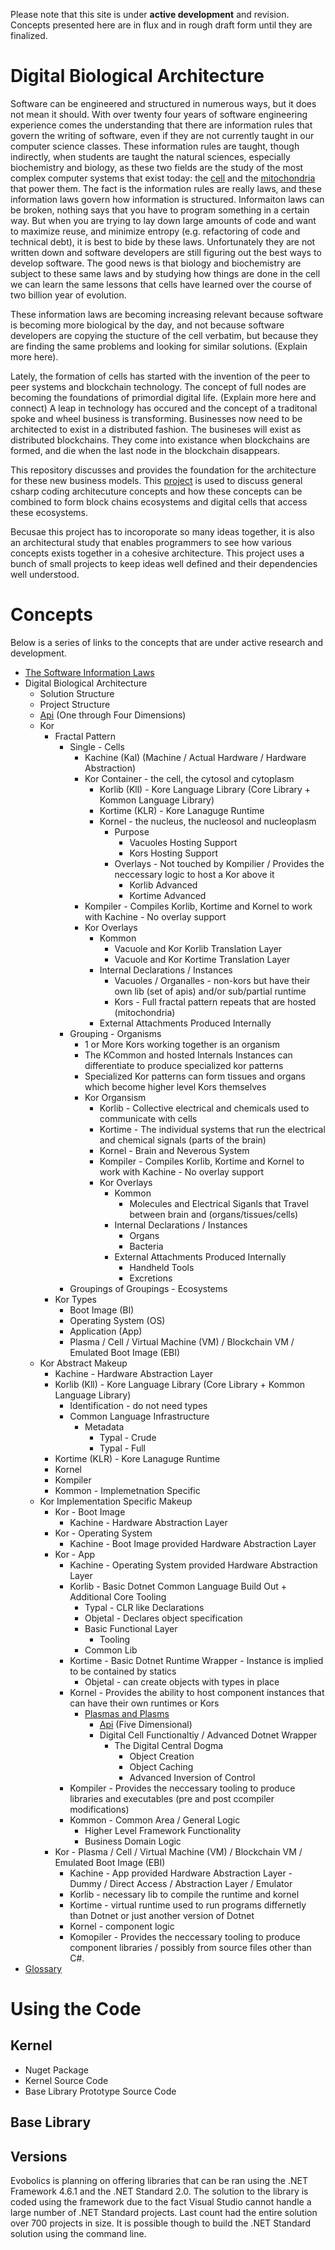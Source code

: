 Please note that this site is under **active development** and revision.  Concepts presented here are in flux and in rough draft form until they are finalized.  

# Digital Biological Architecture

Software can be engineered and structured in numerous ways, but it does not mean it should.  With over twenty four years of software engineering experience comes the understanding that there are information rules that govern the writing of software, even if they are not currently taught in our computer science classes.  These information rules are taught, though indirectly, when students are taught the natural sciences, especially biochemistry and biology, as these two fields are the study of the most complex computer systems that exist today: the [cell](https://www.youtube.com/watch?v=wJyUtbn0O5Y) and the [mitochondria](https://www.youtube.com/watch?v=RrS2uROUjK4) that power them.  The fact is the information rules are really laws, and these information laws govern how information is structured.  Informaiton laws can be broken, nothing says that you have to program something in a certain way.   But when you are trying to lay down large amounts of code and want to maximize reuse, and minimize entropy (e.g. refactoring of code and technical debt), it is best to bide by these laws.  Unfortunately they are not written down and software developers are still figuring out the best ways to develop software.  The good news is that biology and biochemistry are subject to these same laws and by studying how things are done in the cell we can learn the same lessons that cells have learned over the course of two billion year of evolution.  

These information laws are becoming increasing relevant because software is becoming more biological by the day, and not because software developers are copying the stucture of the cell verbatim, but because they are finding the same problems and looking for similar solutions.  (Explain more here).  

Lately, the formation of cells has started with the invention of the peer to peer systems and blockchain technology.  The concept of full nodes are becoming the foundations of primordial digital life.  (Explain more here and connect) A leap in technology has occured and the concept of a traditonal spoke and wheel business is transforming.  Businesses now need to be architected to exist in a distributed fashion.  The busineses will exist as distributed blockchains.  They come into existance when blockchains are formed, and die when the last node in the blockchain disappears.  

This repository discusses and provides the foundation for the architecture for these new business models.  This [project](https://github.com/E01D/Architecture/wiki) is used to discuss general csharp coding architecuture concepts and how these concepts can be combined to form block chains ecosystems and digital cells that access these ecosystems. 

Becusae this project has to incoroporate so many ideas together, it is also an architectural study that enables programmers to see how various concepts exists together in a cohesive architecture.  This project uses a bunch of small projects to keep ideas well defined and their dependencies well understood.

# Concepts

Below is a series of links to the concepts that are under active research and development.  

* [The Software Information Laws](https://github.com/E01D/Digital-Biological-Architecture/wiki/Information-Rules)
* Digital Biological Architecture
  * Solution Structure
  * Project Structure
  * [Api]() (One through Four Dimensions)
  * Kor
    * Fractal Pattern
      * Single - Cells
        * Kachine (Kal) (Machine / Actual Hardware / Hardware Abstraction)
        * Kor Container - the cell, the cytosol and cytoplasm
          * Korlib (Kll) - Kore Language Library (Core Library + Kommon Language Library)
          * Kortime (KLR) - Kore Lanaguge Runtime
          * Kornel - the nucleus, the nucleosol and nucleoplasm
            * Purpose
               * Vacuoles Hosting Support
               * Kors Hosting Support
            * Overlays - Not touched by Kompilier / Provides the neccessary logic to host a Kor above it
              * Korlib Advanced
              * Kortime Advanced
        * Kompiler - Compiles Korlib, Kortime and Kornel to work with Kachine - No overlay support
        * Kor Overlays
          * Kommon 
            * Vacuole and Kor Korlib Translation Layer
            * Vacuole and Kor Kortime Translation Layer
          * Internal Declarations / Instances
             * Vacuoles / Organalles - non-kors but have their own lib (set of apis) and/or sub/partial runtime
             * Kors - Full fractal pattern repeats that are hosted (mitochondria)
          * External Attachments Produced Internally
      * Grouping - Organisms
        * 1 or More Kors working together is an organism 
        * The KCommon and hosted Internals Instances can differentiate to produce specialized kor patterns
        * Specialized Kor patterns can form tissues and organs which become higher level Kors themselves
        * Kor Organsism
          * Korlib - Collective electrical and chemicals used to communicate with cells
          * Kortime - The individual systems that run the electrical and chemical signals (parts of the brain)
          * Kornel - Brain and Neverous System
          * Kompiler - Compiles Korlib, Kortime and Kornel to work with Kachine - No overlay support
          * Kor Overlays
            * Kommon 
              * Molecules and Electrical Siganls that Travel between brain and (organs/tissues/cells)
            * Internal Declarations / Instances
               * Organs
               * Bacteria
            * External Attachments Produced Internally
               * Handheld Tools
               * Excretions
      * Groupings of Groupings - Ecosystems
    * Kor Types
      * Boot Image (BI)
      * Operating System (OS)
      * Application (App)
      * Plasma / Cell / Virtual Machine (VM) / Blockchain VM / Emulated Boot Image (EBI)
  * Kor Abstract Makeup
    * Kachine - Hardware Abstraction Layer
    * Korlib (Kll) - Kore Language Library (Core Library + Kommon Language Library)
      * Identification - do not need types    
      * Common Language Infrastructure
        * Metadata
          * Typal - Crude
          * Typal - Full
    * Kortime (KLR) - Kore Lanaguge Runtime
    * Kornel
    * Kompiler
    * Kommon - Implemetnation Specific 
  * Kor Implementation Specific Makeup
    * Kor - Boot Image
      * Kachine - Hardware Abstraction Layer
    * Kor - Operating System
      * Kachine - Boot Image provided Hardware Abstraction Layer
    * Kor - App
      * Kachine - Operating System provided Hardware Abstraction Layer
      * Korlib  - Basic Dotnet Common Language Build Out + Additional Core Tooling
        * Typal - CLR like Declarations
        * Objetal - Declares object specification
        * Basic Functional Layer
           * Tooling
        * Common Lib
      * Kortime - Basic Dotnet Runtime Wrapper - Instance is implied to be contained by statics 
        * Objetal - can create objects with types in place
      * Kornel - Provides the ability to host component instances that can have their own runtimes or Kors
         * [Plasmas and Plasms](https://github.com/E01D/Digital-Biological-Architecture/wiki/Kernel)
           * [Api]() (Five Dimensional)
           * Digital Cell Functionaltiy / Advanced Dotnet Wrapper
             * The Digital Central Dogma
               * Object Creation
               * Object Caching
               * Advanced Inversion of Control
      * Kompiler - Provides the neccessary tooling to produce libraries and executables (pre and post ccompiler modifications)
      * Kommon - Common Area / General Logic
        * Higher Level Framework Functionality
        * Business Domain Logic
    * Kor - Plasma / Cell / Virtual Machine (VM) / Blockchain VM / Emulated Boot Image (EBI)
      * Kachine - App provided Hardware Abstraction Layer - Dummy / Direct Access / Abstraction Layer / Emulator
      * Korlib - necessary lib to compile the runtime and kornel
      * Kortime - virtual runtime used to run programs differnetly than Dotnet or just another version of Dotnet
      * Kornel - component logic
      * Komopiler -  Provides the neccessary tooling to produce component libraries / possibly from source files other than C#.
* [Glossary](https://github.com/E01D/Digital-Biological-Architecture/wiki/Glossary)

# Using the Code

## Kernel

* Nuget Package
* Kernel Source Code
* Base Library Prototype Source Code

## Base Library

## Versions
Evobolics is planning on offering libraries that can be ran using the .NET Framework 4.6.1 and the .NET Standard 2.0.  The solution to the library is coded using the framework due to the fact Visual Studio cannot handle a large number of .NET Standard projects.  Last count had the entire solution over 700 projects in size.  It is possible though to build the .NET Standard solution using the command line.





